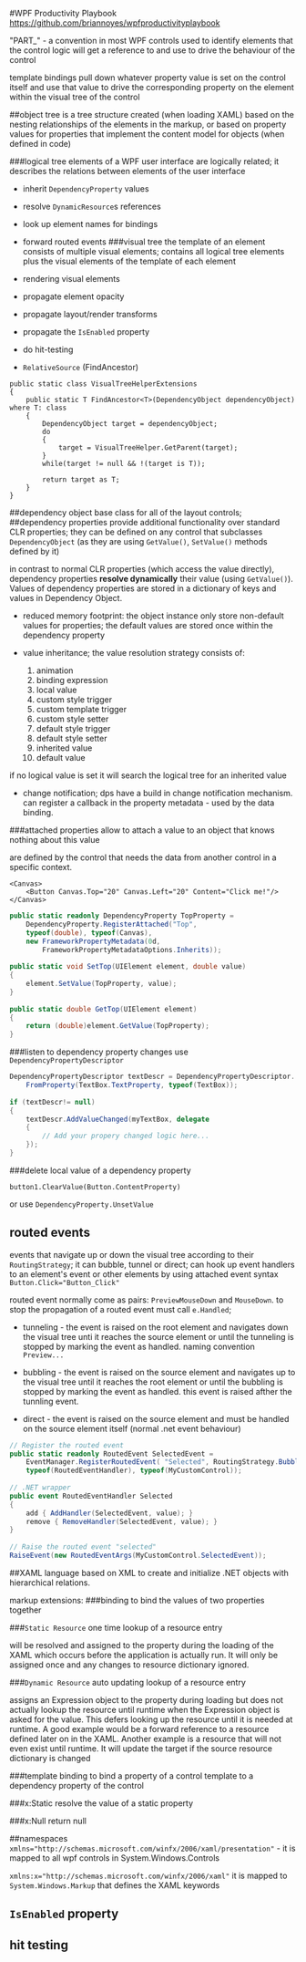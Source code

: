 #WPF Productivity Playbook
https://github.com/briannoyes/wpfproductivityplaybook

"PART_" - a convention in most WPF controls used to identify elements that the control logic will get a reference to and use to drive the behaviour of the control

template bindings pull down whatever property value is set on the control itself and use that value to drive the corresponding property on the element within the visual tree of the control

##object tree
is a tree structure created (when loading XAML) based on the nesting relationships of the elements in the markup, or based on property values for properties that implement the content model for objects (when defined in code)

###logical tree
elements of a WPF user interface are logically related; it describes the relations between elements of the user interface

- inherit `DependencyProperty` values
- resolve `DynamicResource`s references
- look up element names for bindings
- forward routed events
###visual tree
the template of an element consists of multiple visual elements; contains all logical tree elements plus the visual elements of the template of each element

- rendering visual elements
- propagate element opacity
- propagate layout/render transforms
- propagate the `IsEnabled` property
- do hit-testing
- `RelativeSource` (FindAncestor)

```programatically find and ancestor  in the visual tree
public static class VisualTreeHelperExtensions
{
    public static T FindAncestor<T>(DependencyObject dependencyObject) where T: class
    {
        DependencyObject target = dependencyObject;
        do
        {
            target = VisualTreeHelper.GetParent(target);
        }
        while(target != null && !(target is T));
        
        return target as T;
    }
}
```

##dependency object
base class for all of the layout controls; 
##dependency properties
provide additional functionality over standard CLR properties; they can be defined on any control that subclasses `DependencyObject` (as they are using `GetValue()`, `SetValue()` methods defined by it)

in contrast to normal CLR properties (which access the value directly), dependency properties **resolve dynamically** their value (using `GetValue()`). Values of dependency properties are stored in a dictionary of keys and values in Dependency Object.

* reduced memory footprint: the object instance only store non-default values for properties; the default values are stored once within the dependency property

* value inheritance; the value resolution strategy consists of: 
    1. animation
    2. binding expression
    3. local value
    4. custom style trigger
    5. custom template trigger
    6. custom style setter
    7. default style trigger
    8. default style setter
    9. inherited value
    10. default value
    
if no logical value is set it will search the logical tree for an inherited value
    
* change notification; dps have a build in change notification mechanism. can register a callback in the property metadata - used by the data binding.

###attached properties
allow to attach a value to an object that knows nothing about this value

are defined by the control that needs the data from another control in a specific context.

```xaml
<Canvas>
    <Button Canvas.Top="20" Canvas.Left="20" Content="Click me!"/>
</Canvas>
```

```c#
public static readonly DependencyProperty TopProperty =
    DependencyProperty.RegisterAttached("Top", 
    typeof(double), typeof(Canvas),
    new FrameworkPropertyMetadata(0d,
        FrameworkPropertyMetadataOptions.Inherits));
 
public static void SetTop(UIElement element, double value)
{
    element.SetValue(TopProperty, value);
}
 
public static double GetTop(UIElement element)
{
    return (double)element.GetValue(TopProperty);
}
```

###listen to dependency property changes
use `DependencyPropertyDescriptor`
```c#
DependencyPropertyDescriptor textDescr = DependencyPropertyDescriptor.
    FromProperty(TextBox.TextProperty, typeof(TextBox));
 
if (textDescr!= null)
{
    textDescr.AddValueChanged(myTextBox, delegate
    {
        // Add your propery changed logic here...
    });
} 
``` 

###delete local value of a dependency property

```
button1.ClearValue(Button.ContentProperty)
```

or use `DependencyProperty.UnsetValue`

## routed events
events that navigate up or down the visual tree according to their `RoutingStrategy`; it can bubble, tunnel or direct; can hook up event handlers to an element's event or other elements by using attached event syntax `Button.Click="Button_Click"`

routed event normally come as pairs: `PreviewMouseDown` and `MouseDown`. to stop the propagation of a routed event must call `e.Handled`;

* tunneling - the event is raised on the root element and navigates down the visual tree unti it reaches the source element or until the tunneling is stopped by marking the event as handled. naming convention `Preview...`

* bubbling - the event is raised on the source element and navigates up to the visual tree until it reaches the root element or until the bubbling is stopped by marking the event as handled. this event is raised afther the tunnling event.

* direct - the event is raised on the source element and must be handled on the source element itself (normal .net event behaviour)

```c#
// Register the routed event
public static readonly RoutedEvent SelectedEvent = 
    EventManager.RegisterRoutedEvent( "Selected", RoutingStrategy.Bubble, 
    typeof(RoutedEventHandler), typeof(MyCustomControl));
 
// .NET wrapper
public event RoutedEventHandler Selected
{
    add { AddHandler(SelectedEvent, value); } 
    remove { RemoveHandler(SelectedEvent, value); }
}
 
// Raise the routed event "selected"
RaiseEvent(new RoutedEventArgs(MyCustomControl.SelectedEvent));
```

##XAML
language based on XML to create and initialize .NET objects with hierarchical relations.

markup extensions:
###binding
to bind the values of two properties together

###`Static Resource`
one time lookup of a resource entry

will be resolved and assigned to the property during the loading of the XAML which occurs before the application is actually run. It will only be assigned once and any changes to resource dictionary ignored.

###`Dynamic Resource`
auto updating lookup of a resource entry

 assigns an Expression object to the property during loading but does not actually lookup the resource until runtime when the Expression object is asked for the value. This defers looking up the resource until it is needed at runtime. A good example would be a forward reference to a resource defined later on in the XAML. Another example is a resource that will not even exist until runtime. It will update the target if the source resource dictionary is changed

###template binding
to bind a property of a control template to a dependency property of the control

###x:Static
resolve the value of a static property

###x:Null
return null

##namespaces
`xmlns="http://schemas.microsoft.com/winfx/2006/xaml/presentation"` - it is mapped to all wpf controls in System.Windows.Controls

`xmlns:x="http://schemas.microsoft.com/winfx/2006/xaml"` it is mapped to `System.Windows.Markup` that defines the XAML keywords

## `IsEnabled` property

## hit testing


